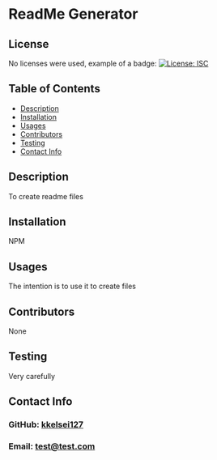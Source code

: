 # ReadMe Generator

  ## License
  No licenses were used, example of a badge:
  [![License: ISC](https://img.shields.io/badge/License-ISC-blue.svg)](https://opensource.org/licenses/ISC)

  ## Table of Contents
  - [Description](#description)
  - [Installation](#installation)
  - [Usages](#usages)
  - [Contributors](#contributors)
  - [Testing](#testing)
  - [Contact Info](#contact-info)

  ## Description
  To create readme files

  ## Installation
  NPM
  
  ## Usages
  The intention is to use it to create files
  
  ## Contributors
  None
  
  ## Testing
  Very carefully
  
  ## Contact Info
  ### GitHub: [kkelsei127](https://github.com/kkelsei127)
  
  ### Email: [test@test.com](mailto:test@test.com)
  
  
